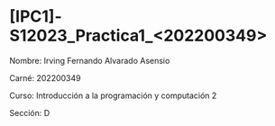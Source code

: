 # [IPC1]-S12023_Practica1_<202200349>

Nombre: Irving Fernando Alvarado Asensio

Carné: 202200349

Curso: Introducción a la programación y computación 2

Sección: D
